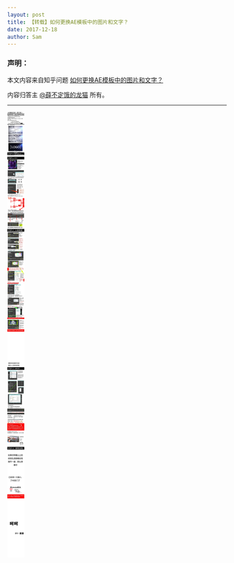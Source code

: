 ```yaml
---
layout: post
title: 【转载】如何更换AE模板中的图片和文字？
date: 2017-12-18
author: Sam
---
```



### 声明：

本文内容来自知乎问题 [如何更换AE模板中的图片和文字？](https://www.zhihu.com/question/31850880/answer/65761629)

内容归答主 [@薛不定饿的龙猫](https://www.zhihu.com/people/xiao-xiao-33-55/activities) 所有。

------------

![](/images/sam/ae/ae_templete_usage.jpg)